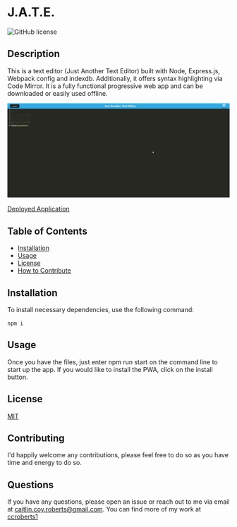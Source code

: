# J.A.T.E.

![GitHub license](https://img.shields.io/badge/license-MIT-orange)

## Description

This is a text editor (Just Another Text Editor) built with Node, Express.js, Webpack config and indexdb. Additionally, it offers syntax highlighting via Code Mirror. It is a fully functional progressive web app and can be downloaded or easily used offline.

![Screenshot of the deployed app](./screenshot.png)

[Deployed Application](https://jatebycait.herokuapp.com/)

## Table of Contents

- [Installation](#installation)
- [Usage](#usage)
- [License](#license)
- [How to Contribute](#contributing)

## Installation

To install necessary dependencies, use the following command:

```
npm i
```

## Usage

Once you have the files, just enter npm run start on the command line to start up the app. If you would like to install the PWA, click on the install button.

## License

[MIT](https://choosealicense.com/licenses/mit/)

## Contributing

I'd happily welcome any contributions, please feel free to do so as you have time and energy to do so.

## Questions

If you have any questions, please open an issue or reach out to me via email at <caitlin.coy.roberts@gmail.com>. You can find more of my work at [ccroberts1](https://github.com/ccroberts1)
